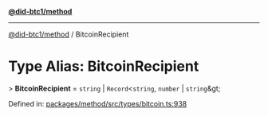 [**@did-btc1/method**](../README.md)

***

[@did-btc1/method](../globals.md) / BitcoinRecipient

# Type Alias: BitcoinRecipient

&gt; **BitcoinRecipient** = `string` \| `Record`\<`string`, `number` \| `string`\&gt;

Defined in: [packages/method/src/types/bitcoin.ts:938](https://github.com/dcdpr/did-btc1-js/blob/4ab6f9915d95beed9bc633644c9db1539395f512/packages/method/src/types/bitcoin.ts#L938)
